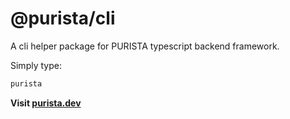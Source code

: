# @purista/cli

A cli helper package for PURISTA typescript backend framework.  

Simply type:

```bash
purista
```

**Visit [purista.dev](https://purista.dev)**
